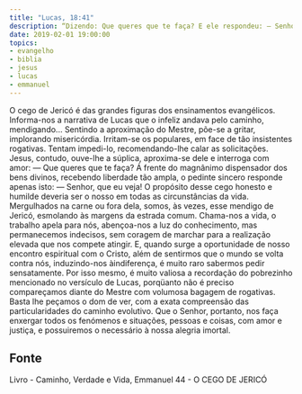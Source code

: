 ```yaml
---
title: "Lucas, 18:41"
description: “Dizendo: Que queres que te faça? E ele respondeu: — Senhor, que eu veja.” — (LUCAS, capítulo 18, versículo 41.)
date: 2019-02-01 19:00:00
topics: 
- evangelho
- biblia
- jesus
- lucas
- emmanuel
---
```


O cego de Jericó é das grandes figuras dos ensinamentos evangélicos.
Informa-nos a narrativa de Lucas que o infeliz andava pelo caminho,
mendigando... Sentindo a aproximação do Mestre, põe-se a gritar, implorando
misericórdia.
Irritam-se os populares, em face de tão insistentes rogativas. Tentam
impedi-lo, recomendando-lhe calar as solicitações. Jesus, contudo, ouve-lhe a
súplica, aproxima-se dele e interroga com amor:
— Que queres que te faça?
Á frente do magnânimo dispensador dos bens divinos, recebendo liberdade
tão ampla, o pedinte sincero responde apenas isto:
— Senhor, que eu veja!
O propósito desse cego honesto e humilde deveria ser o nosso em todas
as circunstâncias da vida.
Mergulhados na carne ou fora dela, somos, às vezes, esse mendigo de
Jericó, esmolando às margens da estrada comum. Chama-nos a vida, o trabalho apela para nós, abençoa-nos a luz do conhecimento, mas
permanecemos indecisos, sem coragem de marchar para a realização elevada
que nos compete atingir. E, quando surge a oportunidade de nosso encontro
espiritual com o Cristo, além de sentirmos que o mundo se volta contra nós,
induzindo-nos àindiferença, é muito raro sabermos pedir sensatamente.
Por isso mesmo, é muito valiosa a recordação do pobrezinho mencionado
no versículo de Lucas, porqüanto não é preciso compareçamos diante do
Mestre com volumosa bagagem de rogativas. Basta lhe peçamos o dom de ver,
com a exata compreensão das particularidades do caminho evolutivo. Que o
Senhor, portanto, nos faça enxergar todos os fenómenos e situações, pessoas
e coisas, com amor e justiça, e possuiremos o necessário à nossa alegria
imortal.




## Fonte
Livro - Caminho, Verdade e Vida, Emmanuel
44 -  O CEGO DE JERICÓ
